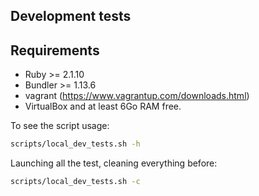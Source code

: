## Development tests

## Requirements

  - Ruby >= 2.1.10
  - Bundler >= 1.13.6
  - vagrant (https://www.vagrantup.com/downloads.html) 
  - VirtualBox and at least 6Go RAM free.

To see the script usage:

``` bash
scripts/local_dev_tests.sh -h
```

Launching all the test, cleaning everything before:

``` bash
scripts/local_dev_tests.sh -c
```

